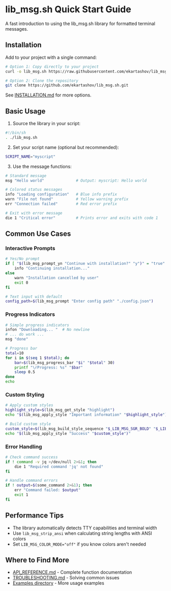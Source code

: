 # lib_msg.sh Quick Start Guide

A fast introduction to using the lib_msg.sh library for formatted terminal messages.

## Installation

Add to your project with a single command:

```sh
# Option 1: Copy directly to your project
curl -o lib_msg.sh https://raw.githubusercontent.com/ekartashov/lib_msg.sh/main/lib_msg.sh

# Option 2: Clone the repository
git clone https://github.com/ekartashov/lib_msg.sh.git
```

See [INSTALLATION.md](./INSTALLATION.md) for more options.

## Basic Usage

1. Source the library in your script:

```sh
#!/bin/sh
. ./lib_msg.sh
```

2. Set your script name (optional but recommended):

```sh
SCRIPT_NAME="myscript"
```

3. Use the message functions:

```sh
# Standard message
msg "Hello world"              # Output: myscript: Hello world

# Colored status messages
info "Loading configuration"   # Blue info prefix
warn "File not found"          # Yellow warning prefix
err "Connection failed"        # Red error prefix

# Exit with error message
die 1 "Critical error"         # Prints error and exits with code 1
```

## Common Use Cases

### Interactive Prompts

```sh
# Yes/No prompt
if [ "$(lib_msg_prompt_yn "Continue with installation?" "y")" = "true" ]; then
    info "Continuing installation..."
else
    warn "Installation cancelled by user"
    exit 0
fi

# Text input with default
config_path=$(lib_msg_prompt "Enter config path" "./config.json")
```

### Progress Indicators

```sh
# Simple progress indicators
infon "Downloading... "  # No newline
# ... do work ...
msg "done"

# Progress bar
total=10
for i in $(seq 1 $total); do
    bar=$(lib_msg_progress_bar "$i" "$total" 30)
    printf "\rProgress: %s" "$bar"
    sleep 0.5
done
echo
```

### Custom Styling

```sh
# Apply custom styles
highlight_style=$(lib_msg_get_style "highlight")
echo "$(lib_msg_apply_style "Important information" "$highlight_style")"

# Build custom style
custom_style=$(lib_msg_build_style_sequence "$_LIB_MSG_SGR_BOLD" "$_LIB_MSG_SGR_FG_GREEN")
echo "$(lib_msg_apply_style "Success" "$custom_style")"
```

### Error Handling

```sh
# Check command success
if ! command -v jq >/dev/null 2>&1; then
    die 1 "Required command 'jq' not found"
fi

# Handle command errors
if ! output=$(some_command 2>&1); then
    err "Command failed: $output"
    exit 1
fi
```

## Performance Tips

- The library automatically detects TTY capabilities and terminal width
- Use `lib_msg_strip_ansi` when calculating string lengths with ANSI colors
- Set `LIB_MSG_COLOR_MODE="off"` if you know colors aren't needed

## Where to Find More

- [API_REFERENCE.md](./API_REFERENCE.md) - Complete function documentation
- [TROUBLESHOOTING.md](./TROUBLESHOOTING.md) - Solving common issues
- [Examples directory](../examples/) - More usage examples